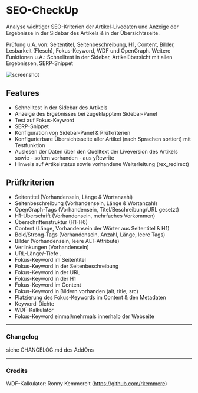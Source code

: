 SEO-CheckUp
===========

Analyse wichtiger SEO-Kriterien der Artikel-Livedaten und Anzeige der Ergebnisse in der Sidebar des Artikels & in der Übersichtsseite.

Prüfung u.A. von: Seitentitel, Seitenbeschreibung, H1, Content, Bilder, Lesbarkeit (Flesch), Fokus-Keyword, WDF und OpenGraph.
Weitere Funktionen u.A.: Schnelltest in der Sidebar, Artikelübersicht mit allen Ergebnissen, SERP-Snippet

![screenshot](https://user-images.githubusercontent.com/4291047/65507701-c5857d80-dece-11e9-8526-54392478404a.jpg)

Features
--------
- Schnelltest in der Sidebar des Artikels
- Anzeige des Ergebnisses bei zugeklapptem Sidebar-Panel
- Test auf Fokus-Keyword
- SERP-Snippet
- Konfiguration von Sidebar-Panel & Prüfkriterien
- Konfigurierbare Übersichtsseite aller Artikel (nach Sprachen sortiert) mit Testfunktion
- Auslesen der Daten über den Quelltext der Liveversion des Artikels sowie - sofern vorhanden - aus yRewrite
- Hinweis auf Artikelstatus sowie vorhandene Weiterleitung (rex_redirect)

Prüfkriterien
-------------
- Seitentitel (Vorhandensein, Länge & Wortanzahl)
- Seitenbeschreibung (Vorhandensein, Länge & Wortanzahl)
- OpenGraph-Tags (Vorhandensein, Titel/Beschreibung/URL gesetzt)
- H1-Überschrift (Vorhandensein, mehrfaches Vorkommen)
- Überschriftenstruktur (H1-H6)
- Content (Länge, Vorhandensein der Wörter aus Seitentitel & H1)
- Bold/Strong-Tags (Vorhandensein, Anzahl, Länge, leere Tags)
- Bilder (Vorhandensein, leere ALT-Attribute)
- Verlinkungen (Vorhandensein)
- URL-Länge/-Tiefe
.
- Fokus-Keyword im Seitentitel
- Fokus-Keyword in der Seitenbeschreibung
- Fokus-Keyword in der URL
- Fokus-Keyword in der H1
- Fokus-Keyword im Content
- Fokus-Keyword in Bildern vorhanden (alt, title, src)
- Platzierung des Fokus-Keywords im Content & den Metadaten
- Keyword-Dichte
- WDF-Kalkulator
- Fokus-Keyword einmal/mehrmals innerhalb der Webseite

-----

### Changelog
siehe CHANGELOG.md des AddOns

-----

### Credits
WDF-Kalkulator: Ronny Kemmereit (https://github.com/rkemmere)